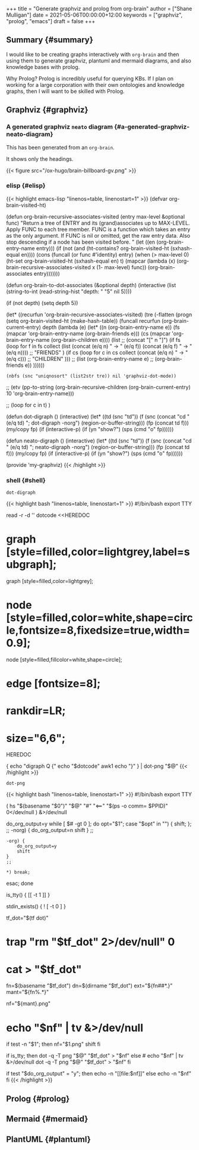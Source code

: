 +++
title = "Generate graphviz and prolog from org-brain"
author = ["Shane Mulligan"]
date = 2021-05-06T00:00:00+12:00
keywords = ["graphviz", "prolog", "emacs"]
draft = false
+++

## Summary {#summary}

I would like to be creating graphs
interactively with `org-brain` and then using
them to generate graphviz, plantuml and
mermaid diagrams, and also knowledge bases with prolog.

Why Prolog? Prolog is incredibly useful for
querying KBs. If I plan on working for a large
corporation with their own ontologies and
knowledge graphs, then I will want to be
skilled with Prolog.


## Graphviz {#graphviz}

<!-- Play on asciinema.com -->
<!-- <a title="asciinema recording" href="https://asciinema.org/a/9CPWDAd1ZR4azTOxyXEosNOUr" target="_blank"><img alt="asciinema recording" src="https://asciinema.org/a/9CPWDAd1ZR4azTOxyXEosNOUr.svg" /></a> -->
<!-- Play on the blog -->
<script src="https://asciinema.org/a/9CPWDAd1ZR4azTOxyXEosNOUr.js" id="asciicast-9CPWDAd1ZR4azTOxyXEosNOUr" async></script>


### A generated graphviz `neato` diagram {#a-generated-graphviz-neato-diagram}

This has been generated from an `org-brain`.

It shows only the headings.

{{< figure src="/ox-hugo/brain-billboard-gv.png" >}}


### elisp {#elisp}

{{< highlight emacs-lisp "linenos=table, linenostart=1" >}}
(defvar org-brain-visited-ht)

(defun org-brain-recursive-associates-visited (entry max-level &optional func)
  "Return a tree of ENTRY and its (grand)associates up to MAX-LEVEL.
Apply FUNC to each tree member. FUNC is a function which takes an
entry as the only argument. If FUNC is nil or omitted, get the
raw entry data.
Also stop descending if a node has been visited before.
"
  (let ((en (org-brain-entry-name entry)))
    (if (not (and (ht-contains? org-brain-visited-ht (sxhash-equal en))))
        (cons (funcall (or func #'identity) entry)
              (when (> max-level 0)
                (ht-set org-brain-visited-ht (sxhash-equal en) t)
                (mapcar (lambda (x) (org-brain-recursive-associates-visited x (1- max-level) func))
                        (org-brain-associates entry)))))))

(defun org-brain-to-dot-associates (&optional depth)
  (interactive (list (string-to-int (read-string-hist "depth: " "5" nil 5))))

  (if (not depth)
      (setq depth 5))

  (let* ((recurfun 'org-brain-recursive-associates-visited)
         (tre
          (-flatten
           (progn
             (setq org-brain-visited-ht (make-hash-table))
             (funcall recurfun
                      (org-brain-current-entry) depth
                      (lambda (e)
                        (let* ((n (org-brain-entry-name e))
                               (fs (mapcar 'org-brain-entry-name (org-brain-friends e)))
                               (cs (mapcar 'org-brain-entry-name (org-brain-children e))))
                          (list
                           ;; (concat "[" n "]")
                           (if fs
                               (loop for f in fs
                                     collect
                                     (list (concat (e/q n) " -> " (e/q f))
                                           (concat (e/q f) " -> " (e/q n))))
                             ;; "FRIENDS"
                             )
                           (if cs
                               (loop for c in cs
                                     collect
                                     (concat (e/q n) " -> " (e/q c)))
                             ;; "CHILDREN"
                             )))
                        ;; (list (org-brain-entry-name e)
                        ;;       (org-brain-friends e))
                        ))))))

    (nbfs (snc "uniqnosort" (list2str tre)) nil 'graphviz-dot-mode))

  ;; (etv (pp-to-string (org-brain-recursive-children (org-brain-current-entry) 10 'org-brain-entry-name)))

  ;; (loop for c in t)
  )

(defun dot-digraph ()
  (interactive)
  (let* ((td (snc "td"))
         (f (snc (concat "cd " (e/q td) "; dot-digraph -norg") (region-or-buffer-string)))
         (fp (concat td f)))
    (my/copy fp)
    (if (interactive-p)
        (if (yn "show?")
            (sps (cmd "o" fp))))))

(defun neato-digraph ()
  (interactive)
  (let* ((td (snc "td"))
         (f (snc (concat "cd " (e/q td) "; neato-digraph -norg") (region-or-buffer-string)))
         (fp (concat td f)))
    (my/copy fp)
    (if (interactive-p)
        (if (yn "show?")
            (sps (cmd "o" fp))))))

(provide 'my-graphviz)
{{< /highlight >}}


### shell {#shell}

`dot-digraph`

{{< highlight bash "linenos=table, linenostart=1" >}}
#!/bin/bash
export TTY

read -r -d '' dotcode <<HEREDOC
# graph [style=filled,color=lightgrey,label=subgraph];
graph [style=filled,color=lightgrey];
# node [style=filled,color=white,shape=circle,fontsize=8,fixedsize=true,width=0.9];
node [style=filled,fillcolor=white,shape=circle];
# edge [fontsize=8];
# rankdir=LR;
# size="6,6";
HEREDOC

{
    echo "digraph Q {"
    echo "$dotcode"
    awk1
    echo "}"
} | dot-png "$@"
{{< /highlight >}}

`dot-png`

{{< highlight bash "linenos=table, linenostart=1" >}}
#!/bin/bash
export TTY

( hs "$(basename "$0")" "$@" "#" "<==" "$(ps -o comm= $PPID)" 0</dev/null ) &>/dev/null

do_org_output=y
while [ $# -gt 0 ]; do opt="$1"; case "$opt" in
    "") { shift; }; ;;
    -norg) {
        do_org_output=n
        shift
    }
    ;;

    -org) {
        do_org_output=y
        shift
    }
    ;;

    *) break;
esac; done

is_tty() {
    [[ -t 1 ]]
}

stdin_exists() {
    ! [ -t 0 ]
}

tf_dot="$(tf dot)"
# trap "rm \"$tf_dot\" 2>/dev/null" 0

# cat > "$tf_dot"

fn=$(basename "$tf_dot")
dn=$(dirname "$tf_dot")
ext="${fn##*.}"
mant="${fn%.*}"


nf="${mant}.png"
# echo "$nf" | tv &>/dev/null

if test -n "$1"; then
    nf="$1.png"
    shift
fi

if is_tty; then
    dot -q -T png "$@" "$tf_dot" > "$nf"
else
    # echo "$nf" | tv &>/dev/null
    dot -q -T png "$@" "$tf_dot" > "$nf"
fi

if test "$do_org_output" = "y"; then
    echo -n "[[file:$nf]]"
else
    echo -n "$nf"
fi
{{< /highlight >}}


## Prolog {#prolog}


## Mermaid {#mermaid}


## PlantUML {#plantuml}